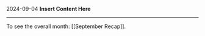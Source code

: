 2024-09-04
__Insert Content Here__
_______________________
To see the overall month: [[September Recap]].
